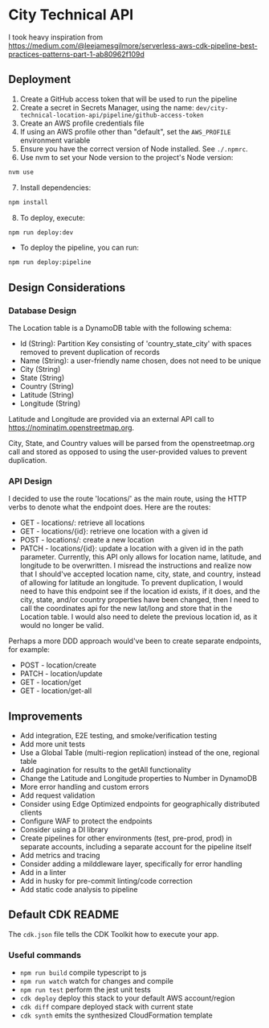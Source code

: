 # City Technical API

I took heavy inspiration from https://medium.com/@leejamesgilmore/serverless-aws-cdk-pipeline-best-practices-patterns-part-1-ab80962f109d

## Deployment

1. Create a GitHub access token that will be used to run the pipeline
2. Create a secret in Secrets Manager, using the name: `dev/city-technical-location-api/pipeline/github-access-token`
3. Create an AWS profile credentials file
4. If using an AWS profile other than "default", set the `AWS_PROFILE` environment variable
5. Ensure you have the correct version of Node installed. See `./.npmrc`.
6. Use nvm to set your Node version to the project's Node version:
```bash
nvm use
```
7. Install dependencies:
```bash
npm install
```
8. To deploy, execute:
```bash
npm run deploy:dev
```

- To deploy the pipeline, you can run:
```bash
npm run deploy:pipeline
```

## Design Considerations

### Database Design

The Location table is a DynamoDB table with the following schema:

- Id (String): Partition Key consisting of 'country_state_city' with spaces removed to prevent duplication of records
- Name (String): a user-friendly name chosen, does not need to be unique
- City (String)
- State (String)
- Country (String)
- Latitude (String)
- Longitude (String)

Latitude and Longitude are provided via an external API call to  https://nominatim.openstreetmap.org.

City, State, and Country values will be parsed from the openstreetmap.org call and stored as opposed to using the user-provided values to prevent duplication.

### API Design

I decided to use the route 'locations/' as the main route, using the HTTP verbs to denote what the endpoint does. Here are the routes:

- GET   - locations/: retrieve all locations
- GET   - locations/{id}: retrieve one location with a given id
- POST  - locations/: create a new location
- PATCH - locations/{id}: update a location with a given id in the path parameter. Currently, this API only allows for location name, latitude, and longitude to be overwritten. I misread the instructions and realize now that I should've accepted location name, city, state, and country, instead of allowing for latitude an longitude. To prevent duplication, I would need to have this endpoint see if the location id exists, if it does, and the city, state, and/or country properties have been changed, then I need to call the coordinates api for the new lat/long and store that in the Location table. I would also need to delete the previous location id, as it would no longer be valid.

Perhaps a more DDD approach would've been to create separate endpoints, for example:

- POST  - location/create
- PATCH - location/update
- GET   - location/get
- GET   - location/get-all

## Improvements

- Add integration, E2E testing, and smoke/verification testing
- Add more unit tests
- Use a Global Table (multi-region replication) instead of the one, regional table
- Add pagination for results to the getAll functionality
- Change the Latitude and Longitude properties to Number in DynamoDB
- More error handling and custom errors
- Add request validation
- Consider using Edge Optimized endpoints for geographically distributed clients
- Configure WAF to protect the endpoints
- Consider using a DI library
- Create pipelines for other environments (test, pre-prod, prod) in separate accounts, including a separate account for the pipeline itself
- Add metrics and tracing
- Consider adding a milddleware layer, specifically for error handling
- Add in a linter
- Add in husky for pre-commit linting/code correction
- Add static code analysis to pipeline

## Default CDK README

The `cdk.json` file tells the CDK Toolkit how to execute your app.

### Useful commands

* `npm run build`   compile typescript to js
* `npm run watch`   watch for changes and compile
* `npm run test`    perform the jest unit tests
* `cdk deploy`      deploy this stack to your default AWS account/region
* `cdk diff`        compare deployed stack with current state
* `cdk synth`       emits the synthesized CloudFormation template
